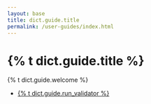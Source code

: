 ```yaml
---
layout: base
title: dict.guide.title
permalink: /user-guides/index.html
---
```


# {% t dict.guide.title %}

{% t dict.guide.welcome %}

<ul class="list-unstyled">
  <li><a href="run-validator.html">{% t dict.guide.run_validator %}</a></li>
</ul>
